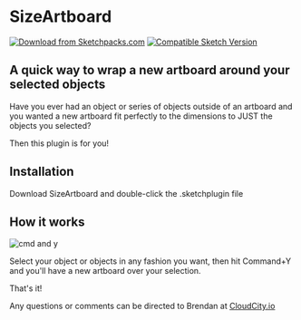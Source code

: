 #  SizeArtboard
[![Download from Sketchpacks.com](https://badges.sketchpacks.com/plugins/com.example.sketch.6f2c3d8b-6b8a-4e22-b03b-80e26fbc3bf2/version.svg)](https://api.sketchpacks.com/v1/plugins/com.example.sketch.6f2c3d8b-6b8a-4e22-b03b-80e26fbc3bf2/download) [![Compatible Sketch Version](https://badges.sketchpacks.com/plugins/com.example.sketch.6f2c3d8b-6b8a-4e22-b03b-80e26fbc3bf2/compatibility.svg)](https://sketchpacks.com/BrendanMiller/SizeArtboard)

## A quick way to wrap a new artboard around your selected objects

Have you ever had an object or series of objects outside of an artboard and you wanted a new artboard fit perfectly to the dimensions to JUST the objects you selected?

Then this plugin is for you!


## Installation

Download SizeArtboard and double-click the .sketchplugin file

## How it works

![cmd and y](http://i.imgur.com/5kEGG6e.png "hit command and y!")


Select your object or objects in any fashion you want, then hit Command+Y and you'll have a new artboard over your selection. 

That's it!


Any questions or comments can be directed to Brendan at 
[CloudCity.io](https://www.CloudCity.io)

